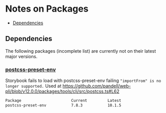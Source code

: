 # Notes on Packages

- [Dependencies](#dependencies)

## Dependencies

The following packages (incomplete list) are currently not on their latest major versions.

### [postcss-preset-env](https://github.com/csstools/postcss-plugins/tree/main/plugin-packs/postcss-preset-env)

Storybook fails to load with postcss-preset-env failing `"importFrom" is no longer supported.`
Used at <https://github.com/pandell/web-pli/blob/v12.0.0/packages/tools/cli/src/postcss.ts#L62>

```sh
Package                      Current         Latest
postcss-preset-env           7.8.3           10.1.5
```
